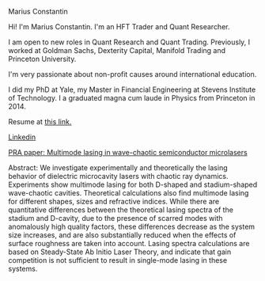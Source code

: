 Marius Constantin

Hi! I'm Marius Constantin. I'm an HFT Trader and Quant Researcher.

I am open to new roles in Quant Research and Quant Trading. Previously, I worked at Goldman Sachs, Dexterity Capital, Manifold Trading and Princeton University.

I'm very passionate about non-profit causes around international education.

I did my PhD at Yale, my Master in Financial Engineering at Stevens Institute of Technology. I a graduated magna cum laude in Physics from Princeton in 2014.

Resume at [this link.](https://drive.google.com/file/d/1tAdqDvFJSv5xHKTK604MMQu9eAX-_8Bj/view?usp=drive_link) 

[Linkedin](https://www.linkedin.com/in/mariusconstantin11/)

[PRA paper: Multimode lasing in wave-chaotic semiconductor microlasers](https://arxiv.org/abs/1908.05397)

Abstract: We investigate experimentally and theoretically the lasing behavior of dielectric microcavity lasers with chaotic ray dynamics. Experiments show multimode lasing for both D-shaped and stadium-shaped wave-chaotic cavities. Theoretical calculations also find multimode lasing for different shapes, sizes and refractive indices. While there are quantitative differences between the theoretical lasing spectra of the stadium and D-cavity, due to the presence of scarred modes with anomalously high quality factors, these differences decrease as the system size increases, and are also substantially reduced when the effects of surface roughness are taken into account. Lasing spectra calculations are based on Steady-State Ab Initio Laser Theory, and indicate that gain competition is not sufficient to result in single-mode lasing in these systems.

